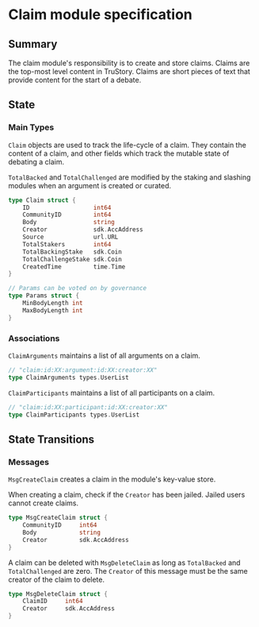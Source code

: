 # Claim module specification

## Summary

The claim module's responsibility is to create and store claims. Claims are the top-most level content in TruStory. Claims are short pieces of text that provide content for the start of a debate.

## State

### Main Types

`Claim` objects are used to track the life-cycle of a claim. They contain the content of a claim, and other fields which track the mutable state of debating a claim.

`TotalBacked` and `TotalChallenged` are modified by the staking and slashing modules when an argument is created or curated.

```go
type Claim struct {
    ID                  int64
    CommunityID         int64
    Body                string
    Creator             sdk.AccAddress
    Source              url.URL
    TotalStakers        int64
    TotalBackingStake   sdk.Coin
    TotalChallengeStake sdk.Coin
    CreatedTime         time.Time
}

// Params can be voted on by governance
type Params struct {
    MinBodyLength int
    MaxBodyLength int
}
```

### Associations

`ClaimArguments` maintains a list of all arguments on a claim.

```go
// "claim:id:XX:argument:id:XX:creator:XX"
type ClaimArguments types.UserList
```

`ClaimParticipants` maintains a list of all participants on a claim.

```go
// "claim:id:XX:participant:id:XX:creator:XX"
type ClaimParticipants types.UserList
```

## State Transitions
### Messages

`MsgCreateClaim` creates a claim in the module's key-value store. 

When creating a claim, check if the `Creator` has been jailed. Jailed users cannot create claims.

```go
type MsgCreateClaim struct {
    CommunityID     int64
    Body            string
    Creator         sdk.AccAddress
}
```

A claim can be deleted with `MsgDeleteClaim` as long as `TotalBacked` and `TotalChallenged` are zero. The `Creator` of this message must be the same creator of the claim to delete.

```go
type MsgDeleteClaim struct {
    ClaimID     int64
    Creator     sdk.AccAddress
}
```
